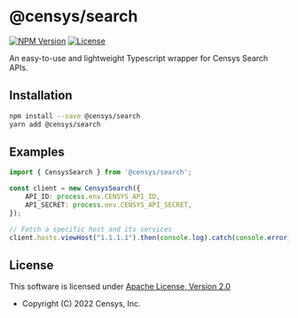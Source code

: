 # @censys/search

[![NPM Version](https://img.shields.io/npm/v/@censys/search)](https://www.npmjs.com/package/@censys/search)
[![License](https://img.shields.io/npm/l/@censys/search)](http://www.apache.org/licenses/LICENSE-2.0)

An easy-to-use and lightweight Typescript wrapper for Censys Search APIs.

## Installation

```sh
npm install --save @censys/search
yarn add @censys/search
```

## Examples

```typescript
import { CensysSearch } from '@censys/search';

const client = new CensysSearch({
    API_ID: process.env.CENSYS_API_ID,
    API_SECRET: process.env.CENSYS_API_SECRET,
});

// Fetch a specific host and its services
client.hosts.viewHost("1.1.1.1").then(console.log).catch(console.error);
```

## License

This software is licensed under [Apache License, Version 2.0](http://www.apache.org/licenses/LICENSE-2.0)

- Copyright (C) 2022 Censys, Inc.
